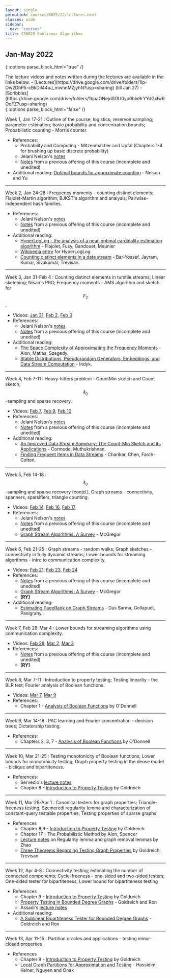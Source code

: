 ```yaml
---
layout: single
permalink: courses/6025/22/lectures.html
classes: wide
sidebar:
  nav: "courses"
title: CS6025 Sublinear Algorithms
---
```


## Jan-May 2022

{::options parse_block_html="true" /}
<div class="notice--info">
The lecture videos and notes written during the lectures are available in the links below.
- [Lectures](https://drive.google.com/drive/folders/1Ip-Ow2DhP5-cBkDiI44uJ_mwhnMZjyhN?usp=sharing) (till Jan 27)
- [Scribbles](https://drive.google.com/drive/folders/1bpaONejdSOU0yu0blv9rYYdGxIw6OqFZ?usp=sharing)
</div>
{::options parse_block_html="false" /}

Week 1, Jan 17-21
: Outline of the course; logistics; reservoir sampling; parameter estimation; basic probability and concentration bounds; Probabilistic counting - Morris counter.
- References:
    - Probability and Computing - Mitzenmacher and Upfal (Chapters 1-4 for brushing up basic discrete probability)
    - Jelani Nelson's [notes](https://www.sketchingbigdata.org/fall20/lec/notes.pdf)
    - [Notes](https://drive.google.com/file/d/1DIy1HJbasqZ6vkkQNNToWniEeGQ36F_f/view?usp=sharing) from a previous offering of this course (incomplete and unedited)
- Additional reading: [Optimal bounds for approximate counting](https://arxiv.org/pdf/2010.02116.pdf) - Nelson and Yu

---

Week 2, Jan 24-28
: Frequency moments - counting distinct elements; Flajolet-Martin algorithm; BJKST's algorithm and analysis; Pairwise-independent hash families.
- References:
    - Jelani Nelson's [notes](https://www.sketchingbigdata.org/fall20/lec/notes.pdf)
    - [Notes](https://drive.google.com/file/d/1DIy1HJbasqZ6vkkQNNToWniEeGQ36F_f/view?usp=sharing) from a previous offering of this course (incomplete and unedited)
- Additional reading:
    - [HyperLogLog - the analysis of a near-optimal
cardinality estimation algorithm](http://algo.inria.fr/flajolet/Publications/FlFuGaMe07.pdf) - Flajolet, Fusy, Gandouet, Meunier
    - [Wikipedia entry](https://en.wikipedia.org/wiki/HyperLogLog) for HyperLogLog
    - [Counting distinct elements in a data stream](http://cs.haifa.ac.il/~ilan/randomized_algorithms/bar-yosef_jayram.pdf) - Bar-Yossef, Jayram, Kumar, Sivakumar, Trevisan.

---

Week 3, Jan 31-Feb 4
: Counting distinct elements in turstile streams; Linear sketching; Nisan's PRG; Frequency moments - AMS algorithm and sketch for $$F_2$$.
- Videos: [Jan 31](https://iitmadras.webex.com/iitmadras/ldr.php?RCID=42e74864dbe623c846e861e45d910040), [Feb 2](https://iitmadras.webex.com/iitmadras/ldr.php?RCID=eb934d595ad3fef69250bd9d6ae9034c), [Feb 3](https://iitmadras.webex.com/iitmadras/ldr.php?RCID=1366544ba2063cab74ffddcf42f8f2b8)
- References:
    - Jelani Nelson's [notes](https://www.sketchingbigdata.org/fall20/lec/notes.pdf)
    - [Notes](https://drive.google.com/file/d/1DIy1HJbasqZ6vkkQNNToWniEeGQ36F_f/view?usp=sharing) from a previous offering of this course (incomplete and unedited)
- Additional reading:
    - [The Space Complexity of Approximating the Frequency Moments](https://www.sciencedirect.com/science/article/pii/S0022000097915452) - Alon, Matias, Szegedy.
    - [Stable Distributions, Pseudorandom Generators,
Embeddings, and Data Stream Computation](https://dl.acm.org/doi/10.1145/1147954.1147955) - Indyk.

---

Week 4, Feb 7-11
: Heavy-hitters problem - CountMin sketch and Count sketch; $$\ell_0$$-sampling and sparse recovery.
- Videos: [Feb 7](https://iitmadras.webex.com/iitmadras/ldr.php?RCID=54451fc296a8f5b77beb3a51d4a36898), [Feb 9](https://iitmadras.webex.com/iitmadras/ldr.php?RCID=20e707c952c4a84a7ed0cb094c1a5e75), [Feb 10](https://iitmadras.webex.com/iitmadras/ldr.php?RCID=f9c84ea6f2739c71d3918393d65ff073)
- References:
    - Jelani Nelson's [notes](https://www.sketchingbigdata.org/fall20/lec/notes.pdf)
    - [Notes](https://drive.google.com/file/d/1DIy1HJbasqZ6vkkQNNToWniEeGQ36F_f/view?usp=sharing) from a previous offering of this course (incomplete and unedited)
- Additional reading:
    - [An Improved Data Stream Summary: The Count-Min Sketch and its Applications](http://dimacs.rutgers.edu/~graham/pubs/papers/cm-full.pdf) - Cormode, Muthukrishnan.
    - [Finding Frequent Items in Data Streams](https://people.cs.rutgers.edu/~farach/pubs/FrequentStream.pdf) - Charikar, Chen, Farch-Colton.

---

Week 5, Feb 14-18
: $$\ell_0$$-sampling and sparse recovery (contd.), Graph streams - connectivity, spanners, sparsifiers, triangle counting.
- Videos: [Feb 14](https://iitmadras.webex.com/iitmadras/ldr.php?RCID=8d17a8b838d8baa21dc0ec3b40eb2df2), [Feb 16](https://iitmadras.webex.com/iitmadras/ldr.php?RCID=38bed31dc1a2157766879db2e8611dbe), [Feb 17](https://iitmadras.webex.com/iitmadras/ldr.php?RCID=a2e11c1002dcd4c5f6b6755e283aca82)
- References:
    - Jelani Nelson's [notes](https://www.sketchingbigdata.org/fall20/lec/notes.pdf)
    - [Notes](https://drive.google.com/file/d/1DIy1HJbasqZ6vkkQNNToWniEeGQ36F_f/view?usp=sharing) from a previous offering of this course (incomplete and unedited)
    - [Graph Stream Algorithms: A Survey](https://people.cs.umass.edu/~mcgregor/papers/13-graphsurvey.pdf) - McGregor

---

Week 6, Feb 21-25
: Graph streams - random walks; Graph sketches - connectivity in fully dynamic streams; Lower bounds for streaming algorithms - intro to communication complexity.
- Videos: [Feb 21](https://iitmadras.webex.com/iitmadras/ldr.php?RCID=aefeeeb2de301c298ad56963b61bf5b0), [Feb 23](https://iitmadras.webex.com/iitmadras/ldr.php?RCID=ca8288e765ff71a09fb6e8c5c3930dcb), [Feb 24](https://iitmadras.webex.com/iitmadras/ldr.php?RCID=67088186eb70992b4321a897e95d3040)
- References:
    - [Notes](https://drive.google.com/file/d/1DIy1HJbasqZ6vkkQNNToWniEeGQ36F_f/view?usp=sharing) from a previous offering of this course (incomplete and unedited)
    - [Graph Stream Algorithms: A Survey](https://people.cs.umass.edu/~mcgregor/papers/13-graphsurvey.pdf) - McGregor
    - **[RY]**
- Additional reading:
    - [Estimating PageRank on Graph Streams](https://www.cs.dartmouth.edu/~ac/Teach/CS49-Fall11/Papers/dassarma-pagerank.pdf) - Das Sarma, Gollapudi, Panigrahy.

---

Week 7, Feb 28-Mar 4
: Lower bounds for streaming algorithms using communication complexity.
- Videos: [Feb 28](https://iitmadras.webex.com/iitmadras/ldr.php?RCID=7bb4806f9ea8da95ac6a3730cdf3605f), [Mar 2](https://iitmadras.webex.com/iitmadras/ldr.php?RCID=b54bf1f8631965859b691b93b2a19fab), [Mar 3](https://iitmadras.webex.com/iitmadras/ldr.php?RCID=475e1c361c22f6f5308e7044d2c41f58)
- References:
    - [Notes](https://drive.google.com/file/d/1DIy1HJbasqZ6vkkQNNToWniEeGQ36F_f/view?usp=sharing) from a previous offering of this course (incomplete and unedited)
    - **[RY]**

---

Week 8, Mar 7-11
: Introduction to property testing; Testing linearity - the BLR test; Fourier analysis of Boolean functions.
- Videos: [Mar 7](https://iitmadras.webex.com/iitmadras/ldr.php?RCID=127b8359dda7331d11e1a31c2f2efb2a), [Mar 9](https://iitmadras.webex.com/iitmadras/ldr.php?RCID=5147e543a3ebe24cc7944f0f358a9b00)
- References:
    - Chapter 1 - [Analysis of Boolean Functions](https://arxiv.org/pdf/2105.10386.pdf) by O'Donnell

---

Week 9, Mar 14-18
: PAC learning and Fourier concentration - decision trees; Dictatorship testing.
- References:
    - Chapters 2, 3, 7 - [Analysis of Boolean Functions](https://arxiv.org/pdf/2105.10386.pdf) by O'Donnell

---

Week 10, Mar 21-25
: Testing monotonicity of Boolean functions; Lower bounds for monotonicity testing; Graph property testing in the dense model - biclique and bipartiteness.
- References:
    - Servedio's [lecture notes](http://www.cs.columbia.edu/~rocco/Teaching/S14/Scribe/lecture8.pdf)
    - Chapter 8 - [Introduction to Property Testing](https://www.wisdom.weizmann.ac.il/~oded/PDF/pt-v3.pdf) by Goldreich

---

Week 11, Mar 28-Apr 1
: Canonical testers for graph properties; Triangle-freeness testing; Szemeredi regularity lemma and characterization of constant-query testable properties; Testing properties of sparse graphs
- References
    - Chapter 8,9 - [Introduction to Property Testing](https://www.wisdom.weizmann.ac.il/~oded/PDF/pt-v3.pdf) by Goldreich
    - Chapter 17 - The Probabilistic Method by Alon, Spencer
    - [Lecture notes](https://ocw.mit.edu/courses/18-217-graph-theory-and-additive-combinatorics-fall-2019/a5281a219e31cddd10e5fe74434087a9_MIT18_217F19_ch3.pdf) on Regularity lemma and graph removal lemmas by Zhao
    - [Three Theorems Regarding Testing Graph Properties](http://theory.stanford.edu/~trevisan/pubs/gt03.pdf) by Goldreich, Trevisan

---

Week 12, Apr 4-8
: Connectivity testing; estimating the number of connected components; Cycle-freeness - one-sided and two-sided testers; One-sided tester for bipartiteness; Lower bound for bipartiteness testing
- References
    - Chapter 9 - [Introduction to Property Testing](https://www.wisdom.weizmann.ac.il/~oded/PDF/pt-v3.pdf) by Goldreich
    - [Property Testing in Bounded Degree Graphs](https://www.cs.princeton.edu/courses/archive/spr04/cos598B/bib/GoldreichR-boundedG.pdf) - Goldreich and Ron
    - Assadi's [lecture notes](https://people.cs.rutgers.edu/~sa1497/courses/cs514-s20/lec2.pdf)
- Additional reading:
    - [A Sublinear Bipartiteness Tester for Bounded Degree Graphs](https://www.cs.princeton.edu/courses/archive/spr04/cos598B/bib/GoldreichR-bipartTest.pdf) - Goldreich and Ron

---

Week 13, Apr 11-15
: Partition oracles and applications - testing minor-closed properties
- References
    - Chapter 9 - [Introduction to Property Testing](https://www.wisdom.weizmann.ac.il/~oded/PDF/pt-v3.pdf) by Goldreich
    - [Local Graph Partitions for Approximation and Testing](https://math.mit.edu/~kelner/publications/localPartitioningConference.pdf) - Hassidim, Kelner, Nguyen and Onak
